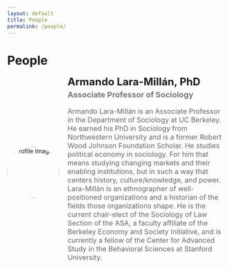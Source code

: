 ```yaml
---
layout: default
title: People
permalink: /people/
---
```


# People

<div style="display: flex; align-items: center; margin-bottom: 30px;">

  <!-- Profile Image -->
  <img src="assets/image/armando.jpg" alt="Profile Image" style="width: 120px; height: 120px; border-radius: 50%; object-fit: cover; margin-right: 20px;">

  <!-- Profile Details -->
  <div>
    <h2 style="margin: 0; font-size: 24px;">Armando Lara-Millán, PhD</h2>
    <h3 style="margin-top: 5px; font-size: 18px; color: #777;">Associate Professor of Sociology</h3> 
    <p style="font-size: 16px; color: #666;">Armando Lara-Millán is an Associate Professor in the Department of Sociology at UC Berkeley. He earned his PhD in Sociology from Northwestern University and is a former Robert Wood Johnson Foundation Scholar. He studies political economy in sociology. For him that means studying changing markets and their enabling institutions, but in such a way that centers history, culture/knowledge, and power. Lara-Millán is an ethnographer of well-positioned organizations and a historian of the fields those organizations shape. He is the current chair-elect of the Sociology of Law Section of the ASA, a faculty affiliate of the Berkeley Economy and Society Initiative, and is currently a fellow of the Center for Advanced Study in the Behavioral Sciences at Stanford University.</p>
  </div>

</div>
